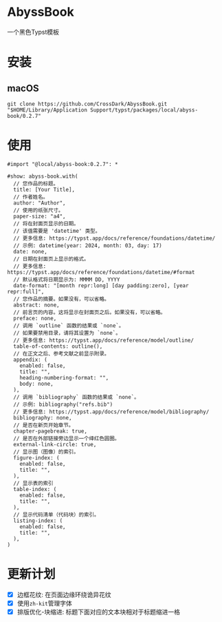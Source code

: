# AbyssBook

一个黑色Typst模板

# 安装

## macOS

`git clone https://github.com/CrossDark/AbyssBook.git "$HOME/Library/Application Support/typst/packages/local/abyss-book/0.2.7"`

# 使用

```typst
#import "@local/abyss-book:0.2.7": *

#show: abyss-book.with(
  // 您作品的标题。
  title: [Your Title],
  // 作者姓名。
  author: "Author",
  // 使用的纸张尺寸。
  paper-size: "a4",
  // 将在封面页显示的日期。
  // 该值需要是 'datetime' 类型。
  // 更多信息: https://typst.app/docs/reference/foundations/datetime/
  // 示例: datetime(year: 2024, month: 03, day: 17)
  date: none,
  // 日期在封面页上显示的格式。
  // 更多信息: https://typst.app/docs/reference/foundations/datetime/#format
  // 默认格式将日期显示为: MMMM DD, YYYY
  date-format: "[month repr:long] [day padding:zero], [year repr:full]",
  // 您作品的摘要。如果没有，可以省略。
  abstract: none,
  // 前言页的内容。这将显示在封面页之后。如果没有，可以省略。
  preface: none,
  // 调用 `outline` 函数的结果或 `none`。
  // 如果要禁用目录，请将其设置为 `none`。
  // 更多信息: https://typst.app/docs/reference/model/outline/
  table-of-contents: outline(),
  // 在正文之后、参考文献之前显示附录。
  appendix: (
    enabled: false,
    title: "",
    heading-numbering-format: "",
    body: none,
  ),
  // 调用 `bibliography` 函数的结果或 `none`。
  // 示例: bibliography("refs.bib")
  // 更多信息: https://typst.app/docs/reference/model/bibliography/
  bibliography: none,
  // 是否在新页开始章节。
  chapter-pagebreak: true,
  // 是否在外部链接旁边显示一个绛红色圆圈。
  external-link-circle: true,
  // 显示图（图像）的索引。
  figure-index: (
    enabled: false,
    title: "",
  ),
  // 显示表的索引
  table-index: (
    enabled: false,
    title: "",
  ),
  // 显示代码清单（代码块）的索引。
  listing-index: (
    enabled: false,
    title: "",
  ),
)
```

# 更新计划

- [x] 边框花纹: 在页面边缘环绕诡异花纹
- [x] 使用`zh-kit`管理字体
- [x] 排版优化-块缩进: 标题下面对应的文本块相对于标题缩进一格
